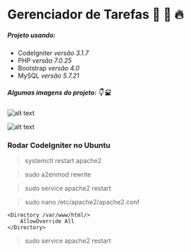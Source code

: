# Gerenciador de Tarefas :calendar: :pencil: :fire:

##### Projeto usando:
- CodeIgniter *versão 3.1.7*
- PHP *versão 7.0.25*
- Bootstrap *versão 4.0*
- MySQL *versão 5.7.21*


##### Algumas imagens do projeto: :point_down: :computer:

![alt text](https://raw.githubusercontent.com/ValeriaNiceria/gerenciadorTarefas/fff918c20a49087f6bd9ab7d5b59be980bca1e49/assets/img/paginas/dashboard.png)

![alt text](https://raw.githubusercontent.com/ValeriaNiceria/gerenciadorTarefas/master/assets/img/paginas/minhas%20tarefas.png)


### Rodar CodeIgniter no Ubuntu

> systemctl restart apache2

> sudo a2enmod rewrite

> sudo service apache2 restart

> sudo nano /etc/apache2/apache2.conf

```
<Directory /var/www/html/>
    AllowOverride All
</Directory>
```

> sudo service apache2 restart